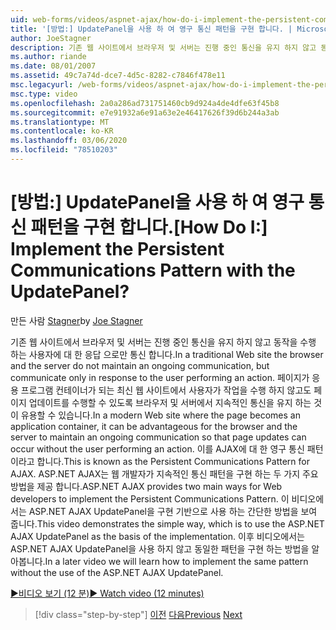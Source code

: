 ```yaml
---
uid: web-forms/videos/aspnet-ajax/how-do-i-implement-the-persistent-communications-pattern-with-the-updatepanel
title: '[방법:] UpdatePanel을 사용 하 여 영구 통신 패턴을 구현 합니다. | Microsoft Docs'
author: JoeStagner
description: 기존 웹 사이트에서 브라우저 및 서버는 진행 중인 통신을 유지 하지 않고 동작을 수행 하는 사용자에 대 한 응답 으로만 통신 합니다.
ms.author: riande
ms.date: 08/01/2007
ms.assetid: 49c7a74d-dce7-4d5c-8282-c7846f478e11
msc.legacyurl: /web-forms/videos/aspnet-ajax/how-do-i-implement-the-persistent-communications-pattern-with-the-updatepanel
msc.type: video
ms.openlocfilehash: 2a0a286ad731751460cb9d924a4de4dfe63f45b8
ms.sourcegitcommit: e7e91932a6e91a63e2e46417626f39d6b244a3ab
ms.translationtype: MT
ms.contentlocale: ko-KR
ms.lasthandoff: 03/06/2020
ms.locfileid: "78510203"
---
```

# <a name="how-do-i-implement-the-persistent-communications-pattern-with-the-updatepanel"></a><span data-ttu-id="04028-104">[방법:] UpdatePanel을 사용 하 여 영구 통신 패턴을 구현 합니다.</span><span class="sxs-lookup"><span data-stu-id="04028-104">[How Do I:] Implement the Persistent Communications Pattern with the UpdatePanel?</span></span>

<span data-ttu-id="04028-105">만든 사람 [Stagner](https://github.com/JoeStagner)</span><span class="sxs-lookup"><span data-stu-id="04028-105">by [Joe Stagner](https://github.com/JoeStagner)</span></span>

<span data-ttu-id="04028-106">기존 웹 사이트에서 브라우저 및 서버는 진행 중인 통신을 유지 하지 않고 동작을 수행 하는 사용자에 대 한 응답 으로만 통신 합니다.</span><span class="sxs-lookup"><span data-stu-id="04028-106">In a traditional Web site the browser and the server do not maintain an ongoing communication, but communicate only in response to the user performing an action.</span></span> <span data-ttu-id="04028-107">페이지가 응용 프로그램 컨테이너가 되는 최신 웹 사이트에서 사용자가 작업을 수행 하지 않고도 페이지 업데이트를 수행할 수 있도록 브라우저 및 서버에서 지속적인 통신을 유지 하는 것이 유용할 수 있습니다.</span><span class="sxs-lookup"><span data-stu-id="04028-107">In a modern Web site where the page becomes an application container, it can be advantageous for the browser and the server to maintain an ongoing communication so that page updates can occur without the user performing an action.</span></span> <span data-ttu-id="04028-108">이를 AJAX에 대 한 영구 통신 패턴 이라고 합니다.</span><span class="sxs-lookup"><span data-stu-id="04028-108">This is known as the Persistent Communications Pattern for AJAX.</span></span> <span data-ttu-id="04028-109">ASP.NET AJAX는 웹 개발자가 지속적인 통신 패턴을 구현 하는 두 가지 주요 방법을 제공 합니다.</span><span class="sxs-lookup"><span data-stu-id="04028-109">ASP.NET AJAX provides two main ways for Web developers to implement the Persistent Communications Pattern.</span></span> <span data-ttu-id="04028-110">이 비디오에서는 ASP.NET AJAX UpdatePanel을 구현 기반으로 사용 하는 간단한 방법을 보여 줍니다.</span><span class="sxs-lookup"><span data-stu-id="04028-110">This video demonstrates the simple way, which is to use the ASP.NET AJAX UpdatePanel as the basis of the implementation.</span></span> <span data-ttu-id="04028-111">이후 비디오에서는 ASP.NET AJAX UpdatePanel을 사용 하지 않고 동일한 패턴을 구현 하는 방법을 알아봅니다.</span><span class="sxs-lookup"><span data-stu-id="04028-111">In a later video we will learn how to implement the same pattern without the use of the ASP.NET AJAX UpdatePanel.</span></span>

[<span data-ttu-id="04028-112">&#9654;비디오 보기 (12 분)</span><span class="sxs-lookup"><span data-stu-id="04028-112">&#9654; Watch video (12 minutes)</span></span>](https://channel9.msdn.com/Blogs/ASP-NET-Site-Videos/how-do-i-implement-the-persistent-communications-pattern-with-the-updatepanel)

> [!div class="step-by-step"]
> <span data-ttu-id="04028-113">[이전](how-do-i-use-the-conditional-updatemode-of-the-updatepanel.md)
> [다음](how-do-i-localize-an-aspnet-ajax-application.md)</span><span class="sxs-lookup"><span data-stu-id="04028-113">[Previous](how-do-i-use-the-conditional-updatemode-of-the-updatepanel.md)
[Next](how-do-i-localize-an-aspnet-ajax-application.md)</span></span>
